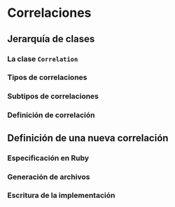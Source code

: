 # Correlaciones

## Jerarquía de clases

### La clase `Correlation`

### Tipos de correlaciones

### Subtipos de correlaciones

### Definición de correlación

## Definición de una nueva correlación

### Especificación en Ruby

### Generación de archivos

### Escritura de la implementación
